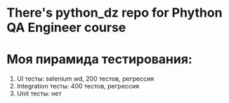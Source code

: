 # There's python_dz repo for Phython QA Engineer course
#
# Моя пирамида тестирования:
1. UI тесты: selenium wd, 200 тестов, регрессия
2. Integration тесты: 400 тестов, регрессия
3. Unit тесты: нет
